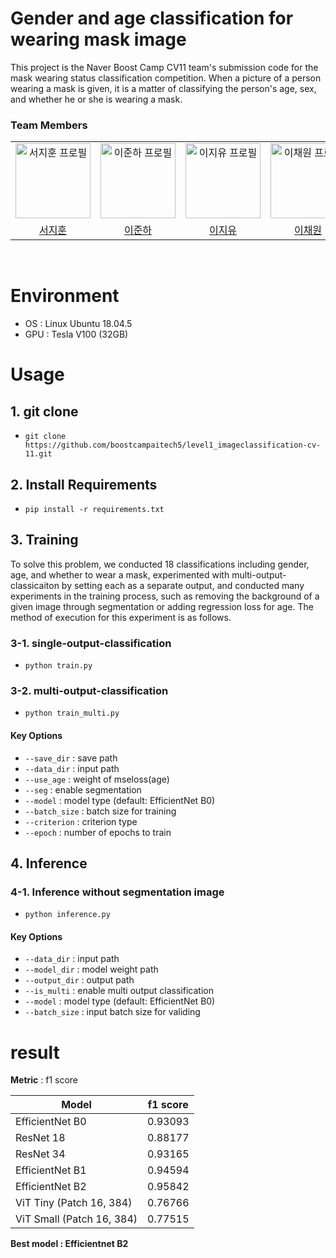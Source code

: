 # Gender and age classification for wearing mask image
This project is the Naver Boost Camp CV11 team's submission code for the mask wearing status classification competition.
When a picture of a person wearing a mask is given, it is a matter of classifying the person's age, sex, and whether he or she is wearing a mask.
### Team Members

<div align="left">
  <table>
    <tr>
      <td align="center">
        <a href="https://github.com/Mugamta/">
            <img src="https://avatars.githubusercontent.com/u/62493933?v=4" alt="서지훈 프로필" width=120 height=120 />
        </a>
      </td>
      <td align="center">
        <a href="https://github.com/junha-lee">
          <img src="https://avatars.githubusercontent.com/u/44857783?v=4" alt="이준하 프로필" width=120 height=120 />
        </a>
      </td>
      <td align="center">
        <a href="https://github.com/jiyoulee">
          <img src="https://avatars.githubusercontent.com/u/55631731?v=4" alt="이지유 프로필" width=120 height=120 />
        </a>
      </td>
      <td align="center">
        <a href="https://github.com/Chaewon829">
          <img src="https://avatars.githubusercontent.com/u/126534080?v=4" alt="이채원 프로필" width=120 height=120 />
        </a>
      </td>
      <td align="center">
        <a href="https://github.com/guk98">
          <img src="https://avatars.githubusercontent.com/u/78603611?v=4" alt="최지욱 프로필" width=120 height=120 />
        </a>
      </td>
    </tr>
    <tr>
      <td align="center">
        <a href="https://github.com/Mugamta/">
          서지훈
        </a>
      </td>
      <td align="center">
        <a href="https://github.com/junha-lee">
          이준하
        </a>
      </td>
      <td align="center">
        <a href="https://github.com/jiyoulee">
          이지유
        </a>
      </td>
      <td align="center">
        <a href="https://github.com/Chaewon829">
          이채원
        </a>
      </td>
      <td align="center">
        <a href="https://github.com/guk98">
          최지욱
        </a>
      </td>
    </tr>
  </table>
</div>

<br/>
<div id="5"></div>
 
# Environment
- OS : Linux Ubuntu 18.04.5
- GPU : Tesla V100 (32GB)

# Usage
## 1. git clone
- `git clone https://github.com/boostcampaitech5/level1_imageclassification-cv-11.git`

## 2. Install Requirements
- `pip install -r requirements.txt`

## 3. Training
To solve this problem, we conducted 18 classifications including gender, age, and whether to wear a mask, experimented with multi-output-classicaiton by setting each as a separate output, and conducted many experiments in the training process, such as removing the background of a given image through segmentation or adding regression loss for age. 
The method of execution for this experiment is as follows.

### 3-1. single-output-classification
- `python train.py`

### 3-2. multi-output-classification
- `python train_multi.py`

#### Key Options
- `--save_dir` : save path
- `--data_dir` : input path
- `--use_age` : weight of mseloss(age)
- `--seg` : enable segmentation
- `--model` : model type (default: EfficientNet B0)
- `--batch_size` : batch size for training
- `--criterion` : criterion type
- `--epoch` : number of epochs to train

## 4. Inference
### 4-1. Inference without segmentation image
- `python inference.py`

#### Key Options
- `--data_dir` : input path
- `--model_dir` : model weight path
- `--output_dir` : output path
- `--is_multi` : enable multi output classification
- `--model` : model type (default: EfficientNet B0)
- `--batch_size` : input batch size for validing


# result
**Metric** : f1 score

| Model       | f1 score    |
| ----------- | ----------- |
| EfficientNet B0 | 0.93093 |
| ResNet 18  | 0.88177 |
| ResNet 34  | 0.93165 |
| EfficientNet B1 | 0.94594 |
| EfficientNet B2 | 0.95842 |
| ViT Tiny (Patch 16, 384) | 0.76766 |
| ViT Small (Patch 16, 384)  | 0.77515 |

**Best model : Efficientnet B2**
